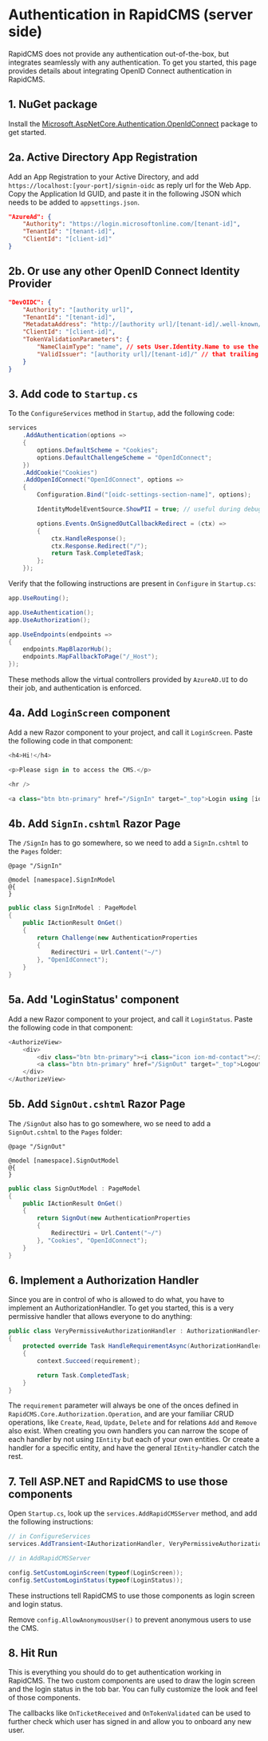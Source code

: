 # Authentication in RapidCMS (server side)

RapidCMS does not provide any authentication out-of-the-box, but integrates seamlessly with any
authentication. To get you started, this page provides details about integrating OpenID Connect authentication in RapidCMS.

## 1. NuGet package

Install the [Microsoft.AspNetCore.Authentication.OpenIdConnect](https://www.nuget.org/packages/Microsoft.AspNetCore.Authentication.OpenIdConnect/5.0.2) package
to get started.

## 2a. Active Directory App Registration

Add an App Registration to your Active Directory, and add `https://localhost:[your-port]/signin-oidc` as
reply url for the Web App. Copy the Application Id GUID, and paste it in the following JSON which needs to
be added to `appsettings.json`.

```json
"AzureAd": {
    "Authority": "https://login.microsoftonline.com/[tenant-id]",
    "TenantId": "[tenant-id]",
    "ClientId": "[client-id]"
}
```

## 2b. Or use any other OpenID Connect Identity Provider

```json
"DevOIDC": {
    "Authority": "[authority url]",
    "TenantId": "[tenant-id]",
    "MetadataAddress": "http://[authority url]/[tenant-id]/.well-known/openid-configuration",
    "ClientId": "[client-id]",
    "TokenValidationParameters": {
        "NameClaimType": "name", // sets User.Identity.Name to use the "name"-claim
        "ValidIssuer": "[authority url]/[tenant-id]/" // that trailing slash can sometimes be on the iss-claim (talking to you AAD)
    }
}
```

## 3. Add code to `Startup.cs`

To the `ConfigureServices` method in `Startup`, add the following code:

```c#
services
    .AddAuthentication(options =>
    {
        options.DefaultScheme = "Cookies";
        options.DefaultChallengeScheme = "OpenIdConnect";
    })
    .AddCookie("Cookies")
    .AddOpenIdConnect("OpenIdConnect", options =>
    {
        Configuration.Bind("[oidc-settings-section-name]", options);

        IdentityModelEventSource.ShowPII = true; // useful during debugging. remove for when auth works

        options.Events.OnSignedOutCallbackRedirect = (ctx) =>
        {
            ctx.HandleResponse();
            ctx.Response.Redirect("/");
            return Task.CompletedTask;
        };
    });
```

Verify that the following instructions are present in `Configure` in `Startup.cs`:

```c#
app.UseRouting();

app.UseAuthentication();
app.UseAuthorization();

app.UseEndpoints(endpoints =>
{
    endpoints.MapBlazorHub();
    endpoints.MapFallbackToPage("/_Host");
});
```

These methods allow the virtual controllers provided by `AzureAD.UI` to do their job, and authentication is enforced.

## 4a. Add `LoginScreen` component

Add a new Razor component to your project, and call it `LoginScreen`. Paste the following code in that component:

```c#
<h4>Hi!</h4>

<p>Please sign in to access the CMS.</p>

<hr />

<a class="btn btn-primary" href="/SignIn" target="_top">Login using [identity provider]</a>
```

## 4b. Add `SignIn.cshtml` Razor Page

The `/SignIn` has to go somewhere, so we need to add a `SignIn.cshtml` to the `Pages` folder:

```cshtml
@page "/SignIn"

@model [namespace].SignInModel
@{
}
```

```c#
public class SignInModel : PageModel
{
    public IActionResult OnGet()
    {
        return Challenge(new AuthenticationProperties
        {
            RedirectUri = Url.Content("~/")
        }, "OpenIdConnect");
    }
}
```

## 5a. Add 'LoginStatus' component

Add a new Razor component to your project, and call it `LoginStatus`. Paste the following code in that component:

```c#
<AuthorizeView>
    <div>
        <div class="btn btn-primary"><i class="icon ion-md-contact"></i> Hi, @context.User.Identity.Name!</div>
        <a class="btn btn-primary" href="/SignOut" target="_top">Logout</a>
    </div>
</AuthorizeView>
```

## 5b. Add `SignOut.cshtml` Razor Page

The `/SignOut` also has to go somewhere, wo se need to add a `SignOut.cshtml` to the `Pages` folder:

```cshtml
@page "/SignOut"

@model [namespace].SignOutModel
@{
}
```

```c#
public class SignOutModel : PageModel
{
    public IActionResult OnGet()
    {
        return SignOut(new AuthenticationProperties 
        {
            RedirectUri = Url.Content("~/") 
        }, "Cookies", "OpenIdConnect");
    }
}
```

## 6. Implement a Authorization Handler

Since you are in control of who is allowed to do what, you have to implement an AuthorizationHandler. To get you started, this
is a very permissive handler that allows everyone to do anything:

```c#
public class VeryPermissiveAuthorizationHandler : AuthorizationHandler<OperationAuthorizationRequirement, IEntity>
{
    protected override Task HandleRequirementAsync(AuthorizationHandlerContext context, OperationAuthorizationRequirement requirement, IEntity resource)
    {
        context.Succeed(requirement);

        return Task.CompletedTask;
    }
}
```

The `requirement` parameter will always be one of the onces defined in `RapidCMS.Core.Authorization.Operation`, and
are your familiar CRUD operations, like `Create`, `Read`, `Update`, `Delete` and for relations `Add` and `Remove` also
exist. When creating you own handlers you can narrow the scope of each handler by not using `IEntity` but each of your
own entities. Or create a handler for a specific entity, and have the general `IEntity`-handler catch the rest.

## 7. Tell ASP.NET and RapidCMS to use those components

Open `Startup.cs`,  look up the `services.AddRapidCMSServer` method, and add the following instructions:

```c#
// in ConfigureServices
services.AddTransient<IAuthorizationHandler, VeryPermissiveAuthorizationHandler>();

// in AddRapidCMSServer

config.SetCustomLoginScreen(typeof(LoginScreen));
config.SetCustomLoginStatus(typeof(LoginStatus));
```

These instructions tell RapidCMS to use those components as login screen and login status.

Remove `config.AllowAnonymousUser()` to prevent anonymous users to use the CMS.

## 8. Hit Run

This is everything you should do to get authentication working in RapidCMS. The two custom components are
used to draw the login screen and the login status in the tob bar. You can fully customize the look and feel of
those components.

The callbacks like `OnTicketReceived` and `OnTokenValidated` can be used to further check which user has signed
in and allow you to onboard any new user. 
